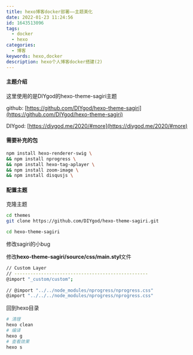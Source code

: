 ```yaml
---
title: hexo博客docker部署——主题美化
date: 2022-01-23 11:24:56
id: 1643513096
tags:
  - docker
  - hexo
categories:
  - 博客
keywords: hexo,docker
description: hexo个人博客docker搭建(2)
---
```


#### 主题介绍

这里使用的是DIYgod的hexo-theme-sagiri主题

github: [https://github.com/DIYgod/hexo-theme-sagiri](https://github.com/DIYgod/hexo-theme-sagiri)

DIYgod: [https://diygod.me/2020/#more](https://diygod.me/2020/#more)


#### 需要补充的包
```bash
npm install hexo-renderer-swig \
&& npm install nprogress \
&& npm install hexo-tag-aplayer \
&& npm install zoom-image \
&& npm install disqusjs \
```

#### 配置主题
克隆主题
```bash
cd themes
git clone https://github.com/DIYgod/hexo-theme-sagiri.git

cd hexo-theme-sagiri
```
修改sagiri的小bug

修改**hexo-theme-sagiri/source/css/main.styl**文件
```bash
// Custom Layer
// --------------------------------------------------
@import "_custom/custom";
         
// @import "../../node_modules/nprogress/nprogress.css"
@import "../../../node_modules/nprogress/nprogress.css"
```
回到hexo目录
```bash
# 清理
hexo clean
# 编译
hexo g
# 查看效果
hexo s
```